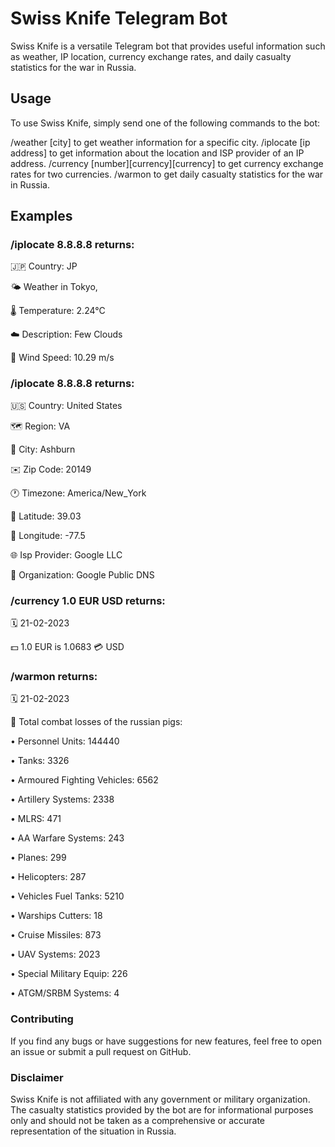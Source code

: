 # Swiss Knife Telegram Bot
Swiss Knife is a versatile Telegram bot that provides useful information such as weather, IP location, currency exchange rates, and daily casualty statistics for the war in Russia.

##  Usage
To use Swiss Knife, simply send one of the following commands to the bot:

/weather [city] to get weather information for a specific city.
/iplocate [ip address] to get information about the location and ISP provider of an IP address.
/currency [number][currency][currency] to get currency exchange rates for two currencies.
/warmon to get daily casualty statistics for the war in Russia.
## Examples

### /iplocate 8.8.8.8 returns:

🇯🇵 Country: JP

🌤️ Weather in Tokyo, 

🌡️ Temperature: 2.24°C

☁️ Description: Few Clouds

💨 Wind Speed: 10.29 m/s


### /iplocate 8.8.8.8 returns:
🇺🇸 Country: United States

🗺 Region: VA

🌆 City: Ashburn

✉️ Zip Code: 20149

🕐 Timezone: America/New_York

📍 Latitude: 39.03

📍 Longitude: -77.5

🌐 Isp Provider: Google LLC

🏢 Organization: Google Public DNS


### /currency 1.0 EUR USD returns:
🗓 21-02-2023

💵 1.0 EUR is 1.0683 💳 USD


### /warmon returns:
🗓 21-02-2023

🐷 Total combat losses of the russian pigs:

• Personnel Units: 144440

• Tanks: 3326

• Armoured Fighting Vehicles: 6562

• Artillery Systems: 2338

• MLRS: 471

• AA Warfare Systems: 243

• Planes: 299

• Helicopters: 287

• Vehicles Fuel Tanks: 5210

• Warships Cutters: 18

• Cruise Missiles: 873

• UAV Systems: 2023

• Special Military Equip: 226

• ATGM/SRBM Systems: 4


### Contributing
If you find any bugs or have suggestions for new features, feel free to open an issue or submit a pull request on GitHub.

### Disclaimer
Swiss Knife is not affiliated with any government or military organization. The casualty statistics provided by the bot are for informational purposes only and should not be taken as a comprehensive or accurate representation of the situation in Russia.
